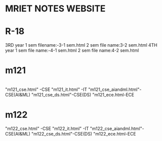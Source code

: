 # MRIET NOTES WEBSITE
# R-18
3RD year
1 sem filename:-3-1 sem.html
2 sem file name:3-2 sem.html
4TH year
1 sem file name:-4-1 sem.html
2 sem file name:4-2 sem.html
# m121
<br>"m121_cse.html" -CSE
"m121_it.html" -IT
"m121_cse_aiandml.html"-CSE(AI&ML)
"m121_cse_ds.html"-CSE(DS)
"m121_ece.html-ECE
# m122
"m122_cse.html" -CSE
"m122_it.html" -IT
"m122_cse_aiandml.html"-CSE(AI&ML)
"m122_cse_ds.html"-CSE(DS)
"m122_ece.html-ECE
